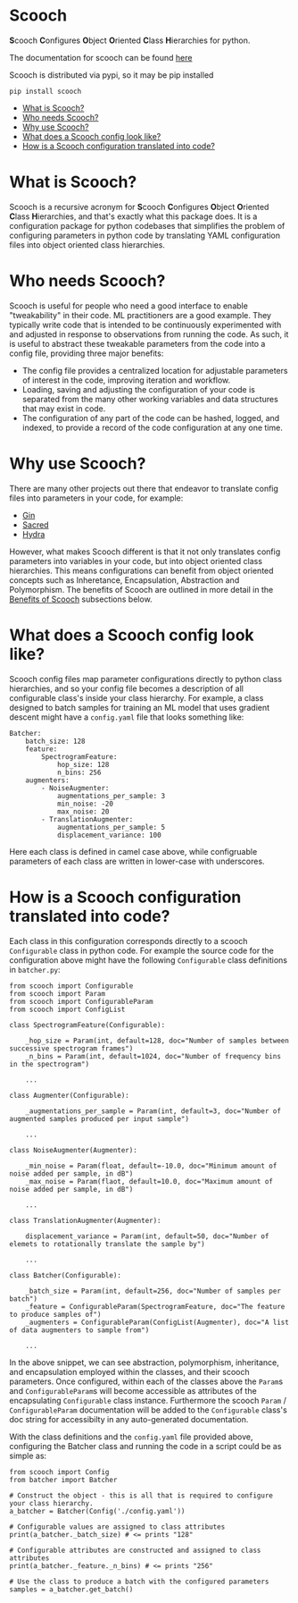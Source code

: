 Scooch
===

**S**cooch **C**onfigures **O**bject **O**riented **C**lass **H**ierarchies for python. 

The documentation for scooch can be found [here](http://mattcmccallum.com/scooch/docs)

Scooch is distributed via pypi, so it may be pip installed

```
pip install scooch
```

- [What is Scooch?](#what-is-scooch)
- [Who needs Scooch?](#who-needs-scooch)
- [Why use Scooch?](#why-use-scooch)
- [What does a Scooch config look like?](#what-does-a-scooch-config-look-like)
- [How is a Scooch configuration translated into code?](#how-is-a-scooch-configuration-translated-into-code)
    
What is Scooch?
===

Scooch is a recursive acronym for **S**cooch **C**onfigures **O**bject **O**riented **C**lass **H**ierarchies, and that's exactly what this package does. It is a configuration package for python codebases that simplifies the problem of configuring parameters in python code by translating YAML configuration files into object oriented class hierarchies.

Who needs Scooch?
===

Scooch is useful for people who need a good interface to enable "tweakability" in their code. ML practitioners are a good example. They typically write code that is intended to be continuously experimented with and adjusted in response to observations from running the code. As such, it is useful to abstract these tweakable parameters from the code into a config file, providing three major benefits:

 - The config file provides a centralized location for adjustable parameters of interest in the code, improving iteration and workflow.
 - Loading, saving and adjusting the configuration of your code is separated from the many other working variables and data structures that may exist in code.
 - The configuration of any part of the code can be hashed, logged, and indexed, to provide a record of the code configuration at any one time.

Why use Scooch?
===

There are many other projects out there that endeavor to translate config files into parameters in your code, for example:

 - [Gin](https://github.com/google/gin-config)
 - [Sacred](https://sacred.readthedocs.io/en/stable/index.html)
 - [Hydra](https://hydra.cc/)

However, what makes Scooch different is that it not only translates config parameters into variables in your code, but into object oriented class hierarchies. This means configurations can benefit from object oriented concepts such as Inheretance, Encapsulation, Abstraction and Polymorphism. The benefits of Scooch are outlined in more detail in the [Benefits of Scooch](#Benefits-of-Scooch) subsections below.

What does a Scooch config look like?
===

Scooch config files map parameter configurations directly to python class hierarchies, and so your config file becomes a description of all configurable class's inside your class hierarchy. For example, a class designed to batch samples for training an ML model that uses gradient descent might have a `config.yaml` file that looks something like:

```
Batcher:
    batch_size: 128
    feature:
        SpectrogramFeature:
            hop_size: 128
            n_bins: 256
    augmenters:
        - NoiseAugmenter:
            augmentations_per_sample: 3
            min_noise: -20 
            max_noise: 20 
        - TranslationAugmenter:
            augmentations_per_sample: 5
            displacement_variance: 100
```

Here each class is defined in camel case above, while configruable parameters of each class are written in lower-case with underscores. 

How is a Scooch configuration translated into code?
===

Each class in this configuration corresponds directly to a scooch `Configurable` class in python code. For example the source code for the configuration above might have the following `Configurable` class definitions in `batcher.py`:

```
from scooch import Configurable
from scooch import Param
from scooch import ConfigurableParam
from scooch import ConfigList

class SpectrogramFeature(Configurable):

    _hop_size = Param(int, default=128, doc="Number of samples between successive spectrogram frames")
    _n_bins = Param(int, default=1024, doc="Number of frequency bins in the spectrogram")

    ...

class Augmenter(Configurable):

    _augmentations_per_sample = Param(int, default=3, doc="Number of augmented samples produced per input sample")

    ...

class NoiseAugmenter(Augmenter):

    _min_noise = Param(float, default=-10.0, doc="Minimum amount of noise added per sample, in dB")
    _max_noise = Param(flaot, default=10.0, doc="Maximum amount of noise added per sample, in dB")

    ...

class TranslationAugmenter(Augmenter):

    displacement_variance = Param(int, default=50, doc="Number of elemets to rotationally translate the sample by")

    ...

class Batcher(Configurable):
    
    _batch_size = Param(int, default=256, doc="Number of samples per batch")
    _feature = ConfigurableParam(SpectrogramFeature, doc="The feature to produce samples of")
    _augmenters = ConfigurableParam(ConfigList(Augmenter), doc="A list of data augmenters to sample from")
    
    ...
```

In the above snippet, we can see abstraction, polymorphism, inheritance, and encapsulation employed within the classes, and their scooch parameters. Once configured, within each of the classes above the `Param`s and `ConfigurableParam`s will become accessible as attributes of the encapsulating `Configurable` class instance. Furthermore the scooch `Param` / `ConfigurableParam` documentation will be added to the `Configurable` class's doc string for accessibilty in any auto-generated documentation.

With the class definitions and the `config.yaml` file provided above, configuring the Batcher class and running the code in a script could be as simple as:

```
from scooch import Config
from batcher import Batcher

# Construct the object - this is all that is required to configure your class hierarchy.
a_batcher = Batcher(Config('./config.yaml'))

# Configurable values are assigned to class attributes
print(a_batcher._batch_size) # <= prints "128"

# Configurable attributes are constructed and assigned to class attributes
print(a_batcher._feature._n_bins) # <= prints "256"

# Use the class to produce a batch with the configured parameters
samples = a_batcher.get_batch()
```
